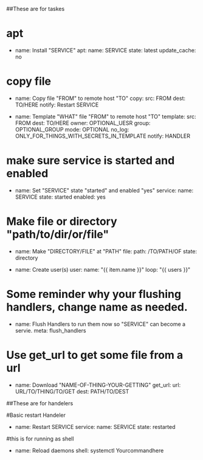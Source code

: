 ##These are for taskes

# apt
- name: Install "SERVICE"
  apt:
    name: SERVICE
    state: latest
    update_cache: no

# copy file
- name: Copy file "FROM" to remote host "TO"
  copy:
    src: FROM
    dest: TO/HERE
  notify: Restart SERVICE

- name: Template "WHAT" file "FROM" to remote host "TO"
  template:
    src: FROM
    dest: TO/HERE
    owner: OPTIONAL_UESR
    group: OPTIONAL_GROUP
    mode: OPTIONAL
  no_log: ONLY_FOR_THINGS_WITH_SECRETS_IN_TEMPLATE
  notify: HANDLER

# make sure service is started and enabled
- name: Set "SERVICE" state "started" and enabled "yes"
  service:
    name: SERVICE
    state: started
    enabled: yes   

# Make file or directory "path/to/dir/or/file"
- name: Make "DIRECTORY/FILE" at "PATH" 
  file:
    path: /TO/PATH/OF
    state: directory

- name: Create user(s)
  user:
    name: "{{ item.name }}"
  loop: "{{ users }}"

# Some reminder why your flushing handlers, change name as needed.
- name: Flush Handlers to run them now so "SERVICE" can become a servie.
  meta: flush_handlers

# Use get_url to get some file from a url
- name: Download "NAME-OF-THING-YOUR-GETTING"
  get_url:
    url: URL/TO/THING/TO/GET
    dest: PATH/TO/DEST


##These are for handelers

#Basic restart Handeler
- name: Restart SERVICE
  service:
    name: SERVICE
    state: restarted
  


#this is for running as shell
- name: Reload daemons
  shell: systemctl Yourcommandhere  
  